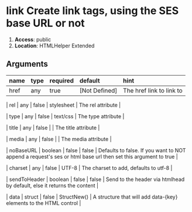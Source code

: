 
# link Create link tags, using the SES base URL or not 

1. **Access**: public
2. **Location**: HTMLHelper Extended 

## Arguments

| name 	| type 	| required 	| default 	| hint 	|
|:--- 	|:--- 	|:--- 		|:--- 		|:--- 	|
| href | any | true | [Not Defined] | The href link to link to |


| rel | any | false | stylesheet | The rel attribute |


| type | any | false | text/css | The type attribute |


| title | any | false |  | The title attribute |


| media | any | false |  | The media attribute |


| noBaseURL | boolean | false | false | Defaults to false. If you want to NOT append a request's ses or html base url then set this argument to true |


| charset | any | false | UTF-8 | The charset to add, defaults to utf-8 |


| sendToHeader | boolean | false | false | Send to the header via htmlhead by default, else it returns the content |


| data | struct | false | StructNew() | A structure that will add data-{key} elements to the HTML control |


